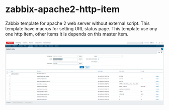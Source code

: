 # zabbix-apache2-http-item
Zabbix template for apache 2 web server without external script. This template have macros for setting URL status page. This template use ony one http item, other items it is depends on this master item.

![alt Apache2 latest data](https://github.com/hermanekt/zabbix-apache2-http-item/raw/master/IMG/apache_latest_data.PNG)
